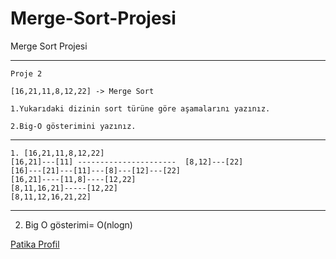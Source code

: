 # Merge-Sort-Projesi
Merge Sort Projesi

---
```
Proje 2

[16,21,11,8,12,22] -> Merge Sort

1.Yukarıdaki dizinin sort türüne göre aşamalarını yazınız.

2.Big-O gösterimini yazınız.

```
---

```
1. [16,21,11,8,12,22]
[16,21]---[11] ----------------------  [8,12]---[22]
[16]---[21]---[11]---[8]---[12]---[22]
[16,21]----[11,8]----[12,22]
[8,11,16,21]-----[12,22]
[8,11,12,16,21,22]

```

---

2. Big O gösterimi= O(nlogn)

[Patika Profil](https://app.patika.dev/vma)